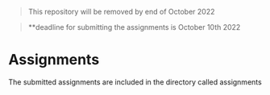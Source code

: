 > This repository will be removed by end of October 2022

> **deadline for submitting the assignments is October 10th 2022

# Assignments

The submitted assignments are included in the directory called assignments
